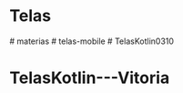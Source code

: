 # Telas
#   m a t e r i a s  
 #   t e l a s - m o b i l e  
 # TelasKotlin0310
# TelasKotlin---Vitoria
